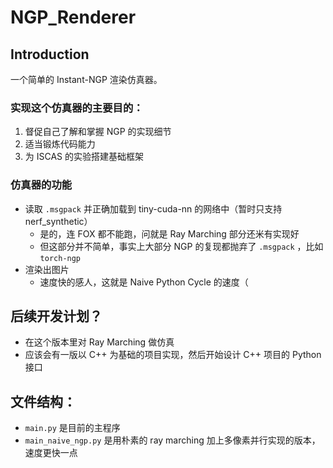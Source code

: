 # NGP_Renderer
## Introduction
一个简单的 Instant-NGP 渲染仿真器。

### 实现这个仿真器的主要目的：
1. 督促自己了解和掌握 NGP 的实现细节
2. 适当锻炼代码能力
3. 为 ISCAS 的实验搭建基础框架

### 仿真器的功能
- 读取 `.msgpack` 并正确加载到 tiny-cuda-nn 的网络中（暂时只支持 nerf_synthetic）
  - 是的，连 FOX 都不能跑，问就是 Ray Marching 部分还米有实现好
  - 但这部分并不简单，事实上大部分 NGP 的复现都抛弃了 `.msgpack` ，比如 `torch-ngp`
- 渲染出图片
  - 速度快的感人，这就是 Naive Python Cycle 的速度（

## 后续开发计划？
- 在这个版本里对 Ray Marching 做仿真
- 应该会有一版以 C++ 为基础的项目实现，然后开始设计 C++ 项目的 Python 接口

## 文件结构：
- `main.py` 是目前的主程序
- `main_naive_ngp.py` 是用朴素的 ray marching 加上多像素并行实现的版本，速度更快一点